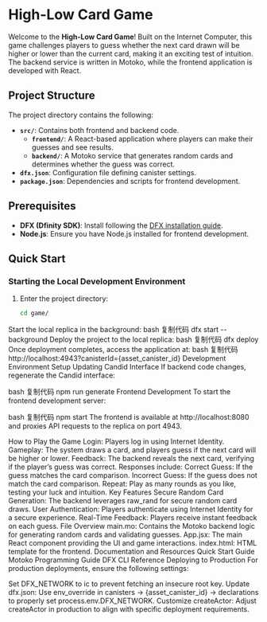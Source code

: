 # High-Low Card Game

Welcome to the **High-Low Card Game**! Built on the Internet Computer, this game challenges players to guess whether the next card drawn will be higher or lower than the current card, making it an exciting test of intuition. The backend service is written in Motoko, while the frontend application is developed with React.

## Project Structure

The project directory contains the following:

- **`src/`**: Contains both frontend and backend code.
  - **`frontend/`**: A React-based application where players can make their guesses and see results.
  - **`backend/`**: A Motoko service that generates random cards and determines whether the guess was correct.
- **`dfx.json`**: Configuration file defining canister settings.
- **`package.json`**: Dependencies and scripts for frontend development.

## Prerequisites

- **DFX (Dfinity SDK)**: Install following the [DFX installation guide](https://internetcomputer.org/docs/current/developer-docs/setup/install).
- **Node.js**: Ensure you have Node.js installed for frontend development.

## Quick Start

### Starting the Local Development Environment

1. Enter the project directory:
   ```bash
   cd game/
Start the local replica in the background:
bash
复制代码
dfx start --background
Deploy the project to the local replica:
bash
复制代码
dfx deploy
Once deployment completes, access the application at:
bash
复制代码
http://localhost:4943?canisterId={asset_canister_id}
Development Environment Setup
Updating Candid Interface
If backend code changes, regenerate the Candid interface:

bash
复制代码
npm run generate
Frontend Development
To start the frontend development server:

bash
复制代码
npm start
The frontend is available at http://localhost:8080 and proxies API requests to the replica on port 4943.

How to Play the Game
Login: Players log in using Internet Identity.
Gameplay: The system draws a card, and players guess if the next card will be higher or lower.
Feedback: The backend reveals the next card, verifying if the player’s guess was correct. Responses include:
Correct Guess: If the guess matches the card comparison.
Incorrect Guess: If the guess does not match the card comparison.
Repeat: Play as many rounds as you like, testing your luck and intuition.
Key Features
Secure Random Card Generation: The backend leverages raw_rand for secure random card draws.
User Authentication: Players authenticate using Internet Identity for a secure experience.
Real-Time Feedback: Players receive instant feedback on each guess.
File Overview
main.mo: Contains the Motoko backend logic for generating random cards and validating guesses.
App.jsx: The main React component providing the UI and game interactions.
index.html: HTML template for the frontend.
Documentation and Resources
Quick Start Guide
Motoko Programming Guide
DFX CLI Reference
Deploying to Production
For production deployments, ensure the following settings:

Set DFX_NETWORK to ic to prevent fetching an insecure root key.
Update dfx.json:
Use env_override in canisters -> {asset_canister_id} -> declarations to properly set process.env.DFX_NETWORK.
Customize createActor: Adjust createActor in production to align with specific deployment requirements.